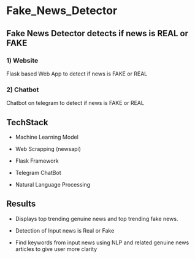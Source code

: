 # Fake_News_Detector #
## Fake News Detector detects if news is REAL or FAKE ##

### 1) Website ###

Flask based Web App to detect if news is FAKE
or REAL


### 2) Chatbot ###

Chatbot on telegram to detect if news is FAKE
or REAL

## TechStack ##

* Machine Learning Model

* Web Scrapping (newsapi)

* Flask Framework

* Telegram ChatBot

* Natural Language Processing

## Results
* Displays top trending genuine news and top trending fake news.

* Detection of Input news is Real or Fake

* Find keywords from input news using NLP and related genuine news articles
to give user more clarity
